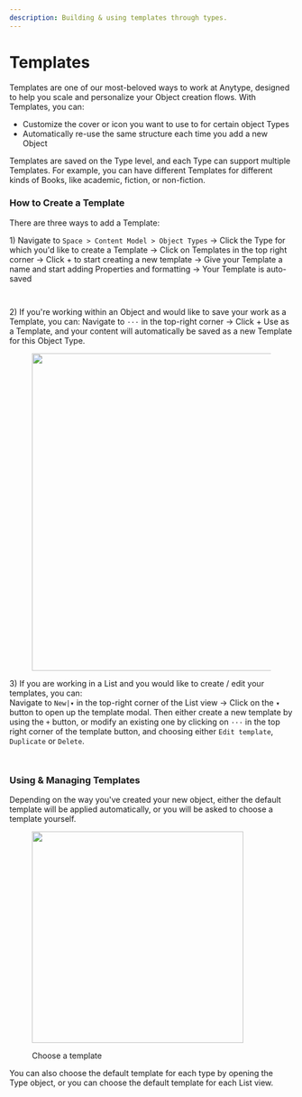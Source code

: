 ```yaml
---
description: Building & using templates through types.
---
```


# Templates

Templates are one of our most-beloved ways to work at Anytype, designed to help you scale and personalize your Object creation flows. With Templates, you can:

* Customize the cover or icon you want to use to for certain object Types
* Automatically re-use the same structure each time you add a new Object

Templates are saved on the Type level, and each Type can support multiple Templates. For example, you can have different Templates for different kinds of Books, like academic, fiction, or non-fiction.

### How to Create a Template

There are three ways to add a Template:

1\) Navigate to `Space > Content Model > Object Types` → Click the Type for which you'd like to create a Template → Click on Templates in the top right corner → Click + to start creating a new template → Give your Template a name and start adding Properties and formatting → Your Template is auto-saved

<div><figure><img src="../../../.gitbook/assets/image (164).png" alt=""><figcaption></figcaption></figure> <figure><img src="../../../.gitbook/assets/image (166).png" alt=""><figcaption></figcaption></figure></div>

2\) If you're working within an Object and would like to save your work as a Template, you can: Navigate to `···` in the top-right corner → Click + Use as a Template, and your content will automatically be saved as a new Template for this Object Type.

<figure><img src="../../../.gitbook/assets/image (185).png" alt="" width="563"><figcaption></figcaption></figure>

3\) If you are working in a List and you would like to create / edit your templates, you can:\
Navigate to `New|▾` in the top-right corner of the List view -> Click on the `▾` button to open up the template modal. Then either create a new template by using the `+` button, or modify an existing one by clicking on `···` in the top right corner of the template button, and choosing either `Edit template`, `Duplicate` or `Delete`.

<div><figure><img src="../../../.gitbook/assets/image (170).png" alt=""><figcaption></figcaption></figure> <figure><img src="../../../.gitbook/assets/image (171).png" alt=""><figcaption></figcaption></figure></div>

### Using & Managing Templates

Depending on the way you've created your new object, either the default template will be applied automatically, or you will be asked to choose a template yourself.

<figure><img src="../../../.gitbook/assets/5_Template Picker Screenshot.png" alt="" width="375"><figcaption><p>Choose a template</p></figcaption></figure>

You can also choose the default template for each type by opening the Type object, or you can choose the default template for each List view.

<div><figure><img src="../../../.gitbook/assets/image (162).png" alt=""><figcaption></figcaption></figure> <figure><img src="../../../.gitbook/assets/image (163).png" alt=""><figcaption></figcaption></figure></div>
